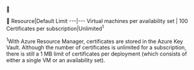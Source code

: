 <!-- not suitable for Mooncake -->


<!-- not suitable for Mooncake -->


Resource|Default Limit
---|---
Virtual machines per availability set | 100 
Certificates per subscription|Unlimited<sup>1</sup>

<sup>1</sup>With Azure Resource Manager, certificates are stored in the Azure Key Vault. Although the number of certificates is unlimited for a subscription, there is still a 1 MB limit of certificates per deployment (which consists of either a single VM or an availability set).
